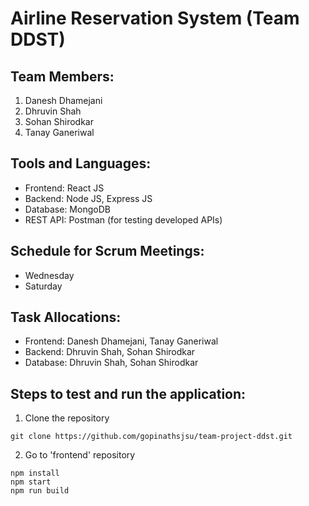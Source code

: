# Airline Reservation System (Team DDST)

## Team Members:
1. Danesh Dhamejani
2. Dhruvin Shah
3. Sohan Shirodkar
4. Tanay Ganeriwal

## Tools and Languages:
- Frontend: React JS
- Backend: Node JS, Express JS
- Database: MongoDB
- REST API: Postman (for testing developed APIs)

## Schedule for Scrum Meetings:
- Wednesday
- Saturday

## Task Allocations:
- Frontend: Danesh Dhamejani, Tanay Ganeriwal
- Backend:  Dhruvin Shah, Sohan Shirodkar
- Database: Dhruvin Shah, Sohan Shirodkar

## Steps to test and run the application:
1. Clone the repository
```
git clone https://github.com/gopinathsjsu/team-project-ddst.git
```
2. Go to 'frontend' repository
```
npm install
npm start
npm run build
```
